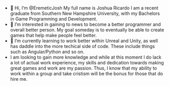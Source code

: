 - 👋 Hi, I’m @EremeticJosh My full name is Joshua Ricardo I am a recent graduate from Southern New Hampshire University, with my Bachelors in Game Programming and Development.
- 👀 I’m interested in gaining to news to become a better programmer and overall better person. My goal someday is to eventually be able to create games that help make people feel better.
- 🌱 I’m currently learning to work better within Unreal and Unity, as well has daddle into the more techical side of code. These include things such as Angular/Python and so on.
- I am looking to gain more knowledge and while at this moment I do lack a lot of actual work experience, my skills and dedication towards making great games and work are my passion. Thus, I know that my ability to work within a group and take cristism will be the bonus for those that do hire me.

<!---
EremeticJosh/EremeticJosh is a ✨ special ✨ repository because its `README.md` (this file) appears on your GitHub profile.
You can click the Preview link to take a look at your changes.
--->
